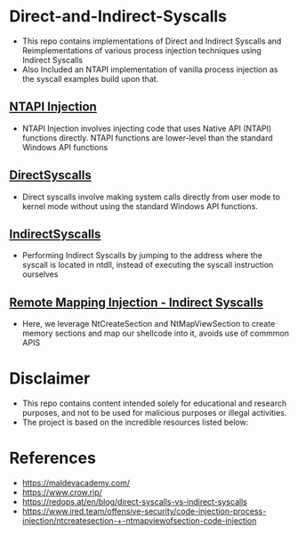 # Direct-and-Indirect-Syscalls

- This repo contains implementations of Direct and Indirect Syscalls and Reimplementations of various process injection techniques using Indirect Syscalls
- Also Included an NTAPI implementation of vanilla process injection as the syscall examples build upon that.

## [NTAPI Injection](https://github.com/trevorsaudi/Direct-and-Indirect-Syscalls/tree/main/NTAPIInjection)

- NTAPI Injection involves injecting code that uses Native API (NTAPI) functions directly. NTAPI functions are lower-level than the standard Windows API functions

## [DirectSyscalls](https://github.com/trevorsaudi/Direct-and-Indirect-Syscalls/tree/main/DirectSyscalls)

- Direct syscalls involve making system calls directly from user mode to kernel mode without using the standard Windows API functions.

## [IndirectSyscalls](https://github.com/trevorsaudi/Direct-and-Indirect-Syscalls/tree/main/IndirectSyscalls)

- Performing Indirect Syscalls by jumping to the address where the syscall is located in ntdll, instead of executing the syscall instruction ourselves

## [Remote Mapping Injection - Indirect Syscalls](https://github.com/trevorsaudi/Direct-and-Indirect-Syscalls/tree/main/RemoteMapping-Indirect)

- Here, we leverage NtCreateSection and NtMapViewSection to create memory sections and map our shellcode into it, avoids use of commmon APIS

# Disclaimer

- This repo contains content intended solely for educational and research purposes, and not to be used for malicious purposes or illegal activities.
- The project is based on the incredible resources listed below:
  
# References

- https://maldevacademy.com/
- https://www.crow.rip/
- https://redops.at/en/blog/direct-syscalls-vs-indirect-syscalls
- https://www.ired.team/offensive-security/code-injection-process-injection/ntcreatesection-+-ntmapviewofsection-code-injection
